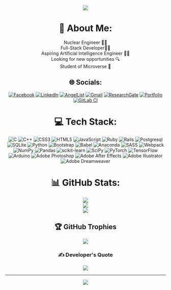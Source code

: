 <div align='center'> 
<img src='./Prangon_ghose.gif'>

# 💫 About Me:

Nuclear Engineer 👨‍🎓<br>Full-Stack Developer👨‍🔧<br>Aspiring Artificial Intelligence Engineer 👩‍💻<br>Looking for new opportunities 🔍<br>Student of Microverse 💪

## 🌐 Socials:
[![Facebook](https://img.shields.io/badge/Facebook-%231877F2.svg?style=for-the-badge&logo=Facebook&logoColor=white)](https://facebook.com/https://www.facebook.com/prangonghose.1998/) [![LinkedIn](https://img.shields.io/badge/linkedin-%230077B5.svg?style=for-the-badge&logo=linkedin&logoColor=white)](https://www.linkedin.com/in/prangon-ghose/) [![AngelList](https://img.shields.io/badge/AngelList-%23D4D4D4.svg?style=for-the-badge&logo=AngelList&logoColor=black)](https://wellfound.com/u/prangon-ghose-1) [![Gmail](https://img.shields.io/badge/Gmail-D14836?style=for-the-badge&logo=gmail&logoColor=white)](mailto:prangonghose@gmail.com) [![ResearchGate](https://img.shields.io/badge/ResearchGate-00CCBB?style=for-the-badge&logo=ResearchGate&logoColor=white)](https://www.researchgate.net/profile/Prangon-Ghose) [![Portfolio](https://img.shields.io/badge/Portfolio-%23000000.svg?style=for-the-badge&logo=firefox&logoColor=#FF7139)](https://prangonghose.github.io/Prangon_Ghose/) [![GitLab CI](https://img.shields.io/badge/gitlab%20ci-%23181717.svg?style=for-the-badge&logo=gitlab&logoColor=white)](https://gitlab.com/PrangonGhose)

# 💻 Tech Stack:

![C](https://img.shields.io/badge/c-%2300599C.svg?style=for-the-badge&logo=c&logoColor=white) ![C++](https://img.shields.io/badge/c++-%2300599C.svg?style=for-the-badge&logo=c%2B%2B&logoColor=white) ![CSS3](https://img.shields.io/badge/css3-%231572B6.svg?style=for-the-badge&logo=css3&logoColor=white) ![HTML5](https://img.shields.io/badge/html5-%23E34F26.svg?style=for-the-badge&logo=html5&logoColor=white) ![JavaScript](https://img.shields.io/badge/javascript-%23323330.svg?style=for-the-badge&logo=javascript&logoColor=%23F7DF1E) ![Ruby](https://img.shields.io/badge/ruby-%23CC342D.svg?style=for-the-badge&logo=ruby&logoColor=white) ![Rails](https://img.shields.io/badge/rails-%23CC0000.svg?style=for-the-badge&logo=ruby-on-rails&logoColor=white) ![Postgresql](https://img.shields.io/badge/postgre_sql-purple.svg?style=for-the-badge&logo=postgresql&logoColor=white) ![SQLite](https://img.shields.io/badge/sqlite-%2307405e.svg?style=for-the-badge&logo=sqlite&logoColor=white) ![Python](https://img.shields.io/badge/python-3670A0?style=for-the-badge&logo=python&logoColor=ffdd54) ![Bootstrap](https://img.shields.io/badge/bootstrap-%23563D7C.svg?style=for-the-badge&logo=bootstrap&logoColor=white) ![Babel](https://img.shields.io/badge/Babel-F9DC3e?style=for-the-badge&logo=babel&logoColor=black) ![Anaconda](https://img.shields.io/badge/Anaconda-%2344A833.svg?style=for-the-badge&logo=anaconda&logoColor=white) ![SASS](https://img.shields.io/badge/SASS-hotpink.svg?style=for-the-badge&logo=SASS&logoColor=white) ![Webpack](https://img.shields.io/badge/webpack-%238DD6F9.svg?style=for-the-badge&logo=webpack&logoColor=black) ![NumPy](https://img.shields.io/badge/numpy-%23013243.svg?style=for-the-badge&logo=numpy&logoColor=white) ![Pandas](https://img.shields.io/badge/pandas-%23150458.svg?style=for-the-badge&logo=pandas&logoColor=white) ![scikit-learn](https://img.shields.io/badge/scikit--learn-%23F7931E.svg?style=for-the-badge&logo=scikit-learn&logoColor=white) ![SciPy](https://img.shields.io/badge/SciPy-%230C55A5.svg?style=for-the-badge&logo=scipy&logoColor=%white) ![PyTorch](https://img.shields.io/badge/PyTorch-%23EE4C2C.svg?style=for-the-badge&logo=PyTorch&logoColor=white) ![TensorFlow](https://img.shields.io/badge/TensorFlow-%23FF6F00.svg?style=for-the-badge&logo=TensorFlow&logoColor=white) ![Arduino](https://img.shields.io/badge/-Arduino-00979D?style=for-the-badge&logo=Arduino&logoColor=white) ![Adobe Photoshop](https://img.shields.io/badge/adobephotoshop-%2331A8FF.svg?style=for-the-badge&logo=adobephotoshop&logoColor=white) ![Adobe After Effects](https://img.shields.io/badge/Adobe%20After%20Effects-9999FF.svg?style=for-the-badge&logo=Adobe%20After%20Effects&logoColor=white) ![Adobe Illustrator](https://img.shields.io/badge/adobeillustrator-%23FF9A00.svg?style=for-the-badge&logo=adobeillustrator&logoColor=white) ![Adobe Dreamweaver](https://img.shields.io/badge/Adobe%20Dreamweaver-FF61F6.svg?style=for-the-badge&logo=Adobe%20Dreamweaver&logoColor=white)

# 📊 GitHub Stats:

![](https://github-readme-stats.vercel.app/api?username=PrangonGhose&theme=calm&hide_border=false&include_all_commits=false&count_private=false)<br/>
![](https://github-readme-streak-stats.herokuapp.com/?user=PrangonGhose&theme=calm&hide_border=false)<br/>
![](https://github-readme-stats.vercel.app/api/top-langs/?username=PrangonGhose&theme=calm&hide_border=false&include_all_commits=false&count_private=false&layout=compact)

## 🏆 GitHub Trophies

![](https://github-profile-trophy.vercel.app/?username=PrangonGhose&theme=radical&no-frame=false&no-bg=true&margin-w=4)

### ✍️ Developer's Quote
![](https://quotes-github-readme.vercel.app/api?type=horizontal&theme=radical)

---

[![](https://visitcount.itsvg.in/api?id=PrangonGhose&icon=0&color=0)](https://visitcount.itsvg.in)

</div>